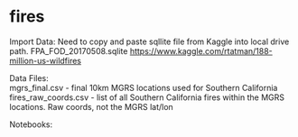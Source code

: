 # fires
Import Data: Need to copy and paste sqllite file from Kaggle into local drive path.
FPA_FOD_20170508.sqlite https://www.kaggle.com/rtatman/188-million-us-wildfires

Data Files:  
mgrs_final.csv - final 10km MGRS locations used for Southern California
fires_raw_coords.csv - list of all Southern California fires within the MGRS locations.  Raw coords, not the MGRS lat/lon

Notebooks:

